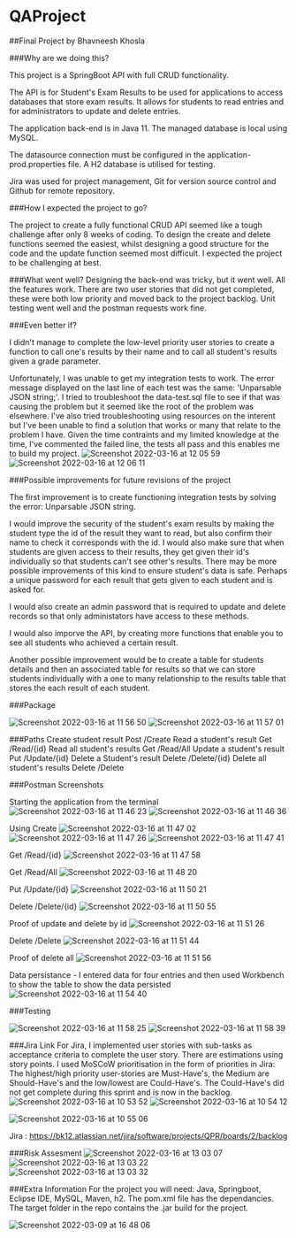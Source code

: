 # QAProject
##Final Project by Bhavneesh Khosla

###Why are we doing this?

This project is a SpringBoot API with full CRUD functionality.

The API is for Student's Exam Results to be used for applications to access databases that store exam results. It allows for students to read entries and for administrators to update and delete entries. 

The application back-end is in Java 11. The managed database is local using MySQL. 

The datasource connection must be configured in the application-prod.properties file. A H2 database is utilised for testing.

Jira was used for project management, Git for version source control and Github for remote repository.


###How I expected the project to go?

The project to create a fully functional CRUD API seemed like a tough challenge after only 8 weeks of coding. To design the create and delete functions seemed the easiest, whilst designing a good structure for the code and the update function seemed most difficult. I expected the project to be challenging at best.

###What went well?
Designing the back-end was tricky, but it went well. All the features work. There are two user stories that did not get completed, these were both low priority and moved back to the project backlog. Unit testing went well and the postman requests work fine.

###Even better if?

I didn't manage to complete the low-level priority user stories to create a function to call one's results by their name and to call all student's results given a grade parameter.

Unfortunately, I was unable to get my integration tests to work. The error message displayed on the last line of each test was the same: 'Unparsable JSON string;'.
I tried to troubleshoot the data-test.sql file to see if that was causing the problem but it seemed like the root of the problem was elsewhere. 
I've also tried troubleshooting using resources on the interent but I've been unable to find a solution that works or many that relate to the problem I have. 
Given the time contraints and my limited knowledge at the time, I've commented the failed line, the tests all pass and this enables me to build my project.
![Screenshot 2022-03-16 at 12 05 59](https://user-images.githubusercontent.com/97600800/158586361-0d21ca53-ed2a-4819-ba5b-dbae4b7d5458.png)
![Screenshot 2022-03-16 at 12 06 11](https://user-images.githubusercontent.com/97600800/158586417-5ed333dc-34bc-4d16-9d83-b9750f57e6f9.png)

###Possible improvements for future revisions of the project

The first improvement is to create functioning integration tests by solving the error: Unparsable JSON string.

I would improve the security of the student's exam results by making the student type the id of the result they want to read, but also confirm their name to check it corresponds with the id. I would also make sure that when students are given access to their results, they get given their id's individually so that students can't see other's results. There may be more possible improvements of this kind to ensure student's data is safe. Perhaps a unique password for each result that gets given to each student and is asked for. 

I would also create an admin password that is required to update and delete records so that only administators have access to these methods.

I would also imporve the API, by creating more functions that enable you to see all students who achieved a certain result. 

Another possible improvement would be to create a table for students details and then an associated table for results so that we can store students individually with a one to many relationship to the results table that stores the each result of each student. 

###Package

![Screenshot 2022-03-16 at 11 56 50](https://user-images.githubusercontent.com/97600800/158588382-f1c2c181-3eff-4f2e-ba9e-0bb73869d581.png)
![Screenshot 2022-03-16 at 11 57 01](https://user-images.githubusercontent.com/97600800/158588499-6177da0f-d8c8-4d17-b1f9-1e7916ae7592.png)


###Paths
Create student result  Post  /Create
Read a student's result  Get  /Read/{id}
Read all student's results  Get  /Read/All
Update a student's result  Put  /Update/{id}
Delete a Student's result  Delete  /Delete/{id}
Delete all student's results  Delete  /Delete

###Postman Screenshots

Starting the application from the terminal
![Screenshot 2022-03-16 at 11 46 23](https://user-images.githubusercontent.com/97600800/158586545-ecb3b916-cb4d-4960-ad29-b2d3de830f30.png)
![Screenshot 2022-03-16 at 11 46 36](https://user-images.githubusercontent.com/97600800/158586614-d5850464-a4a9-4739-8dbb-c2318ea04a69.png)

Using Create 
![Screenshot 2022-03-16 at 11 47 02](https://user-images.githubusercontent.com/97600800/158586694-bac46f28-d98a-4ce1-8463-dbacf5dccc53.png)
![Screenshot 2022-03-16 at 11 47 26](https://user-images.githubusercontent.com/97600800/158587237-c82c83e6-4c80-4f24-a607-9d5457ca017b.png)
![Screenshot 2022-03-16 at 11 47 41](https://user-images.githubusercontent.com/97600800/158587288-e592a79b-ebec-44fb-bdfc-b1a4fd6b9aea.png)

Get  /Read/{id}
![Screenshot 2022-03-16 at 11 47 58](https://user-images.githubusercontent.com/97600800/158587394-4d934045-0e22-4a5d-820e-12429e6f82c6.png)

Get  /Read/All
![Screenshot 2022-03-16 at 11 48 20](https://user-images.githubusercontent.com/97600800/158587567-b707b1c3-b186-402d-920d-1b934f5ddbbc.png)

Put  /Update/{id}
![Screenshot 2022-03-16 at 11 50 21](https://user-images.githubusercontent.com/97600800/158587676-926653be-6a3b-4f86-a4d2-c6a038e42c36.png)

Delete  /Delete/{id}
![Screenshot 2022-03-16 at 11 50 55](https://user-images.githubusercontent.com/97600800/158587879-9b229c3c-3ca4-4ac1-8112-8d4bec7ef27a.png)

Proof of update and delete by id
![Screenshot 2022-03-16 at 11 51 26](https://user-images.githubusercontent.com/97600800/158587972-115bf75b-49ce-490c-984a-f8dce3f6fcad.png)

Delete  /Delete
![Screenshot 2022-03-16 at 11 51 44](https://user-images.githubusercontent.com/97600800/158588014-e3cf7155-b239-49d7-85b0-5e5f48dab4fa.png)

Proof of delete all
![Screenshot 2022-03-16 at 11 51 56](https://user-images.githubusercontent.com/97600800/158588087-e02e9d61-9602-42f6-a71e-ea3cbbe1384a.png)

Data persistance - I entered data for four entries and then used Workbench to show the table to show the data persisted
![Screenshot 2022-03-16 at 11 54 40](https://user-images.githubusercontent.com/97600800/158588154-9cb7de85-ef28-4511-8f5e-e7c2d3f084af.png)

###Testing

![Screenshot 2022-03-16 at 11 58 25](https://user-images.githubusercontent.com/97600800/158588624-10b777d2-adc8-4be2-885b-fda154e63fc0.png)
![Screenshot 2022-03-16 at 11 58 39](https://user-images.githubusercontent.com/97600800/158588661-4ffc20dc-c55b-46d3-85fb-219be06deca7.png)


###Jira Link
For Jira, I implemented user stories with sub-tasks as acceptance criteria to complete the user story. There are estimations using story points. I used MoSCoW prioritisation in the form of priorities in Jira: The highest/high priority user-stories are Must-Have's, the Medium are Should-Have's and the low/lowest are Could-Have's.
The Could-Have's did not get complete during this sprint and is now in the backlog.
![Screenshot 2022-03-16 at 10 53 52](https://user-images.githubusercontent.com/97600800/158590150-4e98a5f7-cd7f-48ef-aa28-7ad399e6e463.png)
![Screenshot 2022-03-16 at 10 54 12](https://user-images.githubusercontent.com/97600800/158590251-1fbe5e66-ed0a-4816-b55f-08f5dc3c4404.png)

![Screenshot 2022-03-16 at 10 55 06](https://user-images.githubusercontent.com/97600800/158590284-940634d4-e4e1-40ca-92a5-0303eff82f66.png)


Jira : https://bk12.atlassian.net/jira/software/projects/QPR/boards/2/backlog

###Risk Assesment
![Screenshot 2022-03-16 at 13 03 07](https://user-images.githubusercontent.com/97600800/158596043-fc942255-0389-4bd6-a370-52eda1e6a405.png)
![Screenshot 2022-03-16 at 13 03 22](https://user-images.githubusercontent.com/97600800/158596113-4b99d9da-b44e-45fe-9c4a-dd3f20dae3fc.png)
![Screenshot 2022-03-16 at 13 03 32](https://user-images.githubusercontent.com/97600800/158596159-63ee2922-9ba7-463f-8903-5dc4788a8338.png)

###Extra Information
For the project you will need: Java, Springboot, Eclipse IDE, MySQL, Maven, h2.
The pom.xml file has the dependancies.
The target folder in the repo contains the .jar build for the project.

![Screenshot 2022-03-09 at 16 48 06](https://user-images.githubusercontent.com/97600800/158589838-bf23e002-ce7a-47cf-a30e-56c207c09531.png)